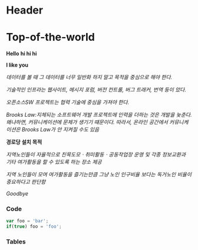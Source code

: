 # Header
# Top-of-the-world
**Hello**
**hi hi hi**

**I like you**

*데이터를 볼 때 그 데이터를 너무 일반화 하지 말고 목적을 중심으로 해야 한다.* 

*기술적인 인프라는 웹사이트, 메시지 포럼, 버전 컨트롤, 버그 트래커, 번역 둥이 았다.* 

*오픈소스SW 프로젝트는 협력 기술에 중심을 가져야 한다.* 

*Brooks Law:지체되는 소프트웨어 개발 프로젝트에 인력을 더하는 것은 개발을 늦춘다. 왜냐하면, 커뮤니케이션에 문제가 생기기 떄문이다. 따라서, 온라인 공간에서 커뮤니케이션은 Brooks Law가 안 지켜질 수도 있음*

**경로당 설치 목적**
 
 *지역노인들이 자율적으로 친목도모ㆍ취미활동ㆍ공동작업장 운영 및 각종 정보교환과 기타 여가활동을 할 수 있도록 하는 장소 제공*
 
 *지역 노인들이 모여 여가활동을 즐기는만큼 그냥 노인 인구비율 보다는 독거노인 비율이 중요하다고 판단함*


*Goodbye*


### Code
```javascript
var foo = 'bar';
if(true) foo = 'foo';
```
### Tables
